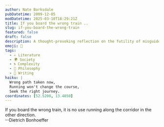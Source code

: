 ```yaml
---
author: Nate Barksdale
pubDatetime: 2009-12-05
modDatetime: 2025-03-10T18:29:21Z
title: If you board the wrong train ..
slug: if-you-board-the-wrong-train
featured: false
draft: false
description: A thought-provoking reflection on the futility of misguided efforts, inspired by Dietrich Bonhoeffer's wisdom.
emoji: 🚉
tags:
  - ✍️ Literature
  - 🌍 Society
  - 🌀 Complexity
  - 🤔 Philosophy
  - 📝 Writing
haiku: |
  Wrong path taken now,  
  Running won't change the course,  
  Seek the right journey.
coordinates: [52.5200, 13.4050]
---
```


If you board the wrong train, it is no use running along the corridor in the other direction.  
--Dietrich Bonhoeffer
